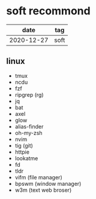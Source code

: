 # soft recommond

|    date    | tag  |
|    ---     | ---  |
| 2020-12-27 | soft |

## linux

- tmux
- ncdu
- fzf
- ripgrep (rg)
- jq
- bat
- axel
- glow
- alias-finder
- oh-my-zsh
- nvim
- tig (git)
- httpie
- lookatme
- fd
- tldr
- vifm (file manager)
- bpswm (window manager)
- w3m (text web broser)
